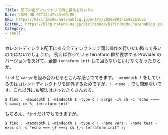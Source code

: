 ```yaml
---
Title: 配下の全ディレクトリで同じ操作を行いたい
Date: 2020-08-01T12:47:45+09:00
URL: https://kiririmode.hatenablog.jp/entry/20200801/1596253665
EditURL: https://blog.hatena.ne.jp/kiririmode/kiririmode.hatenablog.jp/atom/entry/26006613608139465
Category: 
- shell
---
```


カレントディレクト配下にある全ディレクトリで同じ操作を行いたい時って多いのではないでしょうか。
例えば作っている terraform 群が要求する Provider のバージョンをあげて、全部 `terraform init` して回らないといけなくなったりとか。

`find` と `xargs` を組み合わせるとこんな感じでできます。 `-mindepth 1` をしているのはカレントディレクトリを除外するためですが、`! -name .` でも問題ないです。これ以外にも解法はきっとたくさんある。

```shell
$ find . -maxdepth 1 -mindepth 1 -type d | xargs -I% sh -c 'echo ==== % ====; cd %; terraform init'
```

もちろん、`find` だけでもできますが。

```shell
$ find . -maxdepth 1 -mindepth 1 -type d ! -name vars ! -name test -exec sh -c "echo === {} ===; cd {}; terraform init" \;
```
